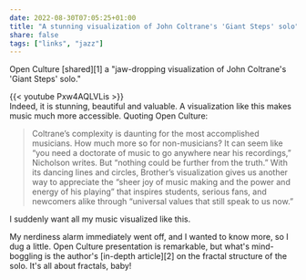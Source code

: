 ```yaml
---
date: 2022-08-30T07:05:25+01:00
title: "A stunning visualization of John Coltrane's 'Giant Steps' solo"
share: false
tags: ["links", "jazz"]
---                   
```

Open Culture [shared][1] a "jaw-dropping visualization of John Coltrane's 'Giant
Steps' solo."

{{< youtube Pxw4AQLVLis >}}
</br>
Indeed, it is stunning, beautiful and valuable. A visualization like this makes
music much more accessible. Quoting Open Culture:

> Coltrane’s complexity is daunting for the most accomplished musicians. How
> much more so for non-musicians? It can seem like “you need a doctorate of
> music to go anywhere near his recordings,” Nicholson writes. But “nothing
> could be further from the truth.” With its dancing lines and circles,
> Brother’s visualization gives us another way to appreciate the “sheer joy of
> music making and the power and energy of his playing” that inspires students,
> serious fans, and newcomers alike through “universal values that still speak
> to us now.”

I suddenly want all my music visualized like this.

My nerdiness alarm immediately went off, and I wanted to know more, so I dug
a little. Open Culture presentation is remarkable, but what's mind-boggling is
the author's [in-depth article][2] on the fractal structure of the solo. It's
all about fractals, baby!


